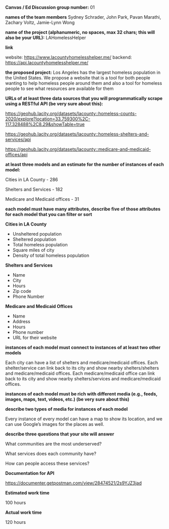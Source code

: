 **Canvas / Ed Discussion group number:** 01  

**names of the team members** Sydney Schrader, John Park, Pavan Marathi, Zachary Voltz, Jamie-Lynn Wong  

**name of the project (alphanumeric, no spaces, max 32 chars; this will also be your URL):** LAHomelessHelper

**link**

website: https://www.lacountyhomelesshelper.me/
backend: https://api.lacountyhomelesshelper.me/

**the proposed project:** Los Angeles has the largest homeless population in the United States. We propose a website that is a tool for both  people wanting to help homeless people around them and also a tool for homeless people to see what resources are available for them   

**URLs of at least three data sources that you will programmatically scrape using a RESTful API (be very sure about this):**

https://geohub.lacity.org/datasets/lacounty::homeless-counts-2020/explore?location=33.759300%2C-117.328488%2C8.29&showTable=true

https://geohub.lacity.org/datasets/lacounty::homeless-shelters-and-services/api

https://geohub.lacity.org/datasets/lacounty::medicare-and-medicaid-offices/api  

**at least three models and an estimate for the number of instances of each model:**

Cities in LA County - 286

Shelters and Services - 182

Medicare and Medicaid offices - 31

**each model must have many attributes, describe five of those attributes for each model that you can filter or sort**

**Cities in LA County**

- Unsheltered population
- Sheltered population
- Total homeless population
- Square miles of city
- Density of total homeless population

**Shelters and Services**

- Name
- City
- Hours
- Zip code
- Phone Number

**Medicare and Medicaid Offices**

- Name
- Address
- Hours
- Phone number
- URL for their website

**instances of each model must connect to instances of at least two other models**

Each city can have a list of shelters and medicare/medicaid offices.
Each shelter/service can link back to its city and show nearby shelters/shelters and medicare/medicaid offices.
Each medicare/medicaid office can link back to its city and show nearby shelters/services and medicare/medicaid offices.

**instances of each model must be rich with different media (e.g., feeds, images, maps, text, videos, etc.) (be very sure about this)**

**describe two types of media for instances of each model**

Every instance of every model can have a map to show its location, and we can use Google’s images for the places as well.

**describe three questions that your site will answer**

What communities are the most underserved?

What services does each community have?

How can people access these services?

**Documentation for API**

https://documenter.getpostman.com/view/28474521/2s9YJZ3jad


**Estimated work time**

100 hours

**Actual work time**

120 hours